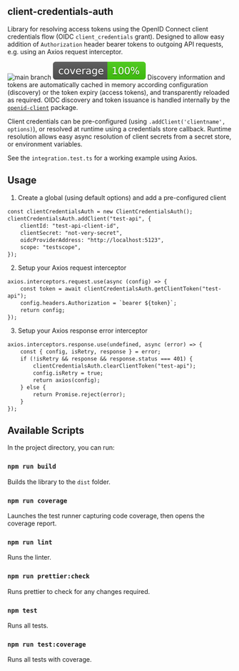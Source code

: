 ## client-credentials-auth

Library for resolving access tokens using the OpenID Connect client credentials flow (OIDC `client_credentials` grant).  Designed to allow easy addition of  `Authorization` header bearer tokens to outgoing API requests, e.g. using an Axios request interceptor.

![main branch](https://github.com/payapps/client-credentials-auth/actions/workflows/main.yml/badge.svg)
![coverage](https://raw.githubusercontent.com/payapps/client-credentials-auth/badges/.badges/coverage.svg)
Discovery information and tokens are automatically cached in memory according configuration (discovery) or the token expiry (access tokens), and transparently reloaded as required.  OIDC discovery and token issuance is handled internally by the [`openid-client`](https://www.npmjs.com/package/openid-client) package.

Client credentials can be pre-configured (using ```.addClient('clientname', options)```), or resolved at runtime using a credentials store callback.  Runtime resolution allows easy async resolution of client secrets from a secret store, or environment variables.

See the `integration.test.ts` for a working example using Axios.

## Usage

1.  Create a global (using default options) and add a pre-configured client

```
const clientCredentialsAuth = new ClientCredentialsAuth();
clientCredentialsAuth.addClient("test-api", {
    clientId: "test-api-client-id",
    clientSecret: "not-very-secret",
    oidcProviderAddress: "http://localhost:5123",
    scope: "testscope",
});
```

2.  Setup your Axios request interceptor

```
axios.interceptors.request.use(async (config) => {
    const token = await clientCredentialsAuth.getClientToken("test-api");
    config.headers.Authorization = `bearer ${token}`;
    return config;
});
```

3. Setup your Axios response error interceptor

```
axios.interceptors.response.use(undefined, async (error) => {
    const { config, isRetry, response } = error;
    if (!isRetry && response && response.status === 401) {
        clientCredentialsAuth.clearClientToken("test-api");
        config.isRetry = true;
        return axios(config);
    } else {
        return Promise.reject(error);
    }
});
```


## Available Scripts

In the project directory, you can run:

### `npm run build`

Builds the library to the `dist` folder.

### `npm run coverage`

Launches the test runner capturing code coverage, then opens the coverage report.

### `npm run lint`

Runs the linter.

### `npm run prettier:check`

Runs prettier to check for any changes required.

### `npm test`

Runs all tests.

### `npm run test:coverage`

Runs all tests with coverage.


